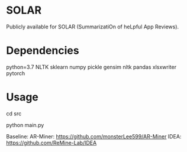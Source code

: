 # SOLAR

Publicly available for SOLAR (SummarizatiOn of heLpful App Reviews).



# Dependencies
python=3.7
NLTK
sklearn
numpy
pickle
gensim
nltk
pandas
xlsxwriter
pytorch



# Usage

cd src

python main.py




Baseline:
AR-Miner: https://github.com/monsterLee599/AR-Miner
IDEA: https://github.com/ReMine-Lab/IDEA
